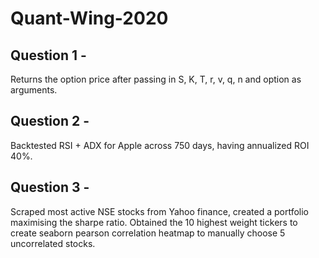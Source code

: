 # Quant-Wing-2020
## Question 1 -
Returns the option price after passing in S, K, T, r, v, q, n and option as arguments.
## Question 2 -
Backtested RSI + ADX for Apple across 750 days, having annualized ROI 40%.
## Question 3 -
Scraped most active NSE stocks from Yahoo finance, created a portfolio maximising the sharpe ratio. Obtained the 10 highest weight tickers to create seaborn pearson correlation heatmap to manually choose 5 uncorrelated stocks. 
